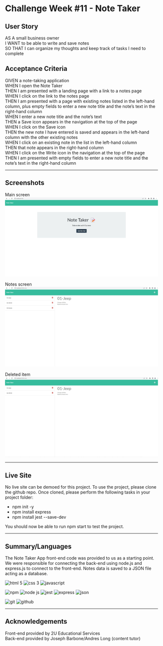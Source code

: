 # Challenge Week #11 - Note Taker

## User Story
AS A small business owner  
I WANT to be able to write and save notes  
SO THAT I can organize my thoughts and keep track of tasks I need to complete  

## Acceptance Criteria
GIVEN a note-taking application  
WHEN I open the Note Taker  
THEN I am presented with a landing page with a link to a notes page  
WHEN I click on the link to the notes page  
THEN I am presented with a page with existing notes listed in the left-hand column, plus empty fields to enter a new note title and the note’s text in the right-hand column  
WHEN I enter a new note title and the note’s text  
THEN a Save icon appears in the navigation at the top of the page  
WHEN I click on the Save icon  
THEN the new note I have entered is saved and appears in the left-hand column with the other existing notes  
WHEN I click on an existing note in the list in the left-hand column  
THEN that note appears in the right-hand column  
WHEN I click on the Write icon in the navigation at the top of the page  
THEN I am presented with empty fields to enter a new note title and the note’s text in the right-hand column  

---

## Screenshots

Main screen  
![main screen](public/images/screenshot-desktop-main.jpg)

Notes screen
![notes screen](public/images/screenshot-notes-example.jpg)

Deleted item
![deleted note](public/images/screenshot-delete-example.jpg)

---

## Live Site

No live site can be demoed for this project. To use the project, please clone the github repo. Once cloned, please perform the following tasks in your project folder:

* npm init -y
* npm install express
* npm install jest --save-dev

You should now be able to run npm start to test the project.

---

## Summary/Languages

The Note Taker App front-end code was provided to us as a starting point. We were responsible for connecting the back-end using node.js and express.js to connect to the front-end. Notes data is saved to a JSON file acting as a database.

![html 5](https://img.shields.io/badge/HTML5-E34F26?style=for-the-badge&logo=html5&logoColor=white) ![css 3](https://img.shields.io/badge/CSS3-1572B6?style=for-the-badge&logo=css3&logoColor=white) ![javascript](https://img.shields.io/badge/JavaScript-323330?style=for-the-badge&logo=javascript&logoColor=F7DF1E)

![npm](https://img.shields.io/badge/npm-CB3837?style=for-the-badge&logo=npm&logoColor=white) ![node js](https://img.shields.io/badge/Node.js-339933?style=for-the-badge&logo=nodedotjs&logoColor=white) ![jest](https://img.shields.io/badge/Jest-C21325?style=for-the-badge&logo=jest&logoColor=white) ![express](https://img.shields.io/badge/Express.js-000000?style=for-the-badge&logo=express&logoColor=white) ![json](https://img.shields.io/badge/json-5E5C5C?style=for-the-badge&logo=json&logoColor=white)

![git](https://img.shields.io/badge/GIT-E44C30?style=for-the-badge&logo=git&logoColor=white) ![github](https://img.shields.io/badge/GitHub-100000?style=for-the-badge&logo=github&logoColor=white)

---

## Acknowledgements

Front-end provided by 2U Educational Services  
Back-end provided by Joseph Barbone/Andres Long (content tutor)